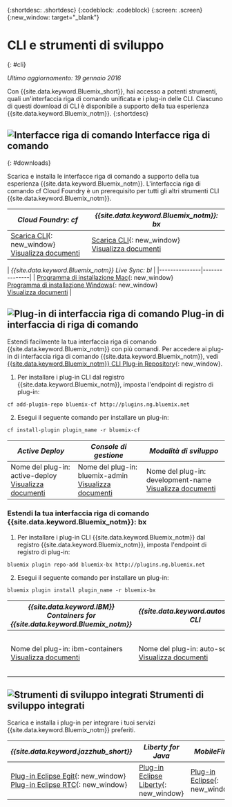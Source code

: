 {:shortdesc: .shortdesc}
{:codeblock: .codeblock}
{:screen: .screen}
{:new_window: target="_blank"}

# CLI e strumenti di sviluppo
{: #cli}

*Ultimo aggiornamento: 19 gennaio 2016*

Con {{site.data.keyword.Bluemix_short}}, hai accesso a potenti strumenti, quali un'interfaccia riga di comando unificata e i plug-in delle CLI. Ciascuno di questi download di CLI è disponibile a supporto della tua esperienza {{site.data.keyword.Bluemix_notm}}.
{:shortdesc}

## ![Interfacce riga di comando](./images/CLI.png) Interfacce riga di comando
{: #downloads}

Scarica e installa le interfacce riga di comando a supporto della tua esperienza {{site.data.keyword.Bluemix_notm}}. L'interfaccia riga di comando cf Cloud Foundry
è un prerequisito per tutti gli altri strumenti CLI {{site.data.keyword.Bluemix_notm}}.


| *Cloud Foundry: cf* |	*{{site.data.keyword.Bluemix_notm}}: bx* | 
|---------------------|---------------|
| [Scarica CLI](https://github.com/cloudfoundry/cli/releases){: new_window}  <br> [Visualizza documenti](./reference/cfcommands/index.html) | [Scarica CLI](http://clis.{DomainName}/){: new_window} <br> [Visualizza documenti](./reference/bluemix_cli/index.html)| 

| *{{site.data.keyword.Bluemix_notm}} Live Sync:
bl* |
|---------------|---------------|
| [Programma di installazione Mac](ftp://public.dhe.ibm.com/cloud/bluemix/cli/Bluemix_bl.pkg){: new_window} <br> [Programma di installazione Windows](ftp://public.dhe.ibm.com/cloud/bluemix/cli/Bluemix_bl.exe){: new_window} <br> [Visualizza documenti](./reference/bl/index.html) |


## ![Plug-in di interfaccia riga di comando](./images/CLI_Plugin.png) Plug-in di interfaccia di riga di comando

Estendi facilmente la tua interfaccia riga di comando {{site.data.keyword.Bluemix_notm}} con più comandi. Per accedere ai plug-in di interfaccia
riga di comando {{site.data.keyword.Bluemix_notm}}, vedi [{{site.data.keyword.Bluemix_notm}} CLI Plug-in Repository](http://plugins.{DomainName}/){: new_window}.

1. Per installare i plug-in CLI dal registro {{site.data.keyword.Bluemix_notm}}, imposta l'endpoint di registro di plug-in:
```
cf add-plugin-repo bluemix-cf http://plugins.ng.bluemix.net
```
2. Esegui il seguente comando per installare un plug-in:
```
cf install-plugin plugin_name -r bluemix-cf
```

| *Active Deploy* | *Console di gestione* | *Modalità di sviluppo* | 
|-----------------|-----------------|-----------------|
| Nome del plug-in: active-deploy <br>  [Visualizza documenti](../services/ActiveDeploy/index.html#cli) |  Nome del plug-in: bluemix-admin <br> [Visualizza documenti](../cli/plugins/bluemix_admin/index.html) | Nome del plug-in: development-name <br> [Visualizza documenti](./plugins/dev_mode/index.html) | 

### Estendi la tua interfaccia riga di comando {{site.data.keyword.Bluemix_notm}}: bx
1. Per installare i plug-in CLI {{site.data.keyword.Bluemix_notm}} dal registro {{site.data.keyword.Bluemix_notm}}, imposta l'endpoint di registro di plug-in:
```
bluemix plugin repo-add bluemix-bx http://plugins.ng.bluemix.net
```
2. Esegui il seguente comando per installare un plug-in:
```
bluemix plugin install plugin_name -r bluemix-bx
```

| *{{site.data.keyword.IBM}} Containers for {{site.data.keyword.Bluemix_notm}}* | *{{site.data.keyword.autoscaling}} CLI* | *VPN* |
|-----|----|----|
| Nome del plug-in: ibm-containers <br> [Visualizza documenti](https://www.{DomainName}/docs/containers/container_cli_cfic.html#container_cli_cfic) | Nome del plug-in: auto-scaling <br> [Visualizza documenti](./plugins/auto-scaling/index.html) |Nome del plug-in: VPN <br> [Visualizza documenti](./plugins/vpn/index.html) |

## ![Strumenti di sviluppo integrati](./images/Integrated_Dev_Tools.png) Strumenti di sviluppo integrati


Scarica e installa i plug-in per integrare i tuoi servizi {{site.data.keyword.Bluemix_notm}} preferiti.

| *{{site.data.keyword.jazzhub_short}}* | *Liberty for Java* | *MobileFirst* | *{{site.data.keyword.rules_short}}* |
|-------------|----------|----------|----------|
| [Plug-in Eclipse Egit](https://hub.jazz.net/docs/reference/gitclient/#eclipse_using_egit){: new_window} <br> [Plug-in Eclipse RTC](https://hub.jazz.net/docs/reference/gitclient/#eclipse_using_rtc){: new_window} | [Plug-in Eclipse Liberty](https://developer.ibm.com/wasdev/downloads/liberty-profile-using-eclipse/){: new_window} | [Plug-in Eclipse](https://marketplace.eclipse.org/content/ibm-mobilefirst-platform-studio){: new_window} | [Plug-in Eclipse Rules Designer](../services/rules/index.html#rulov002) |
